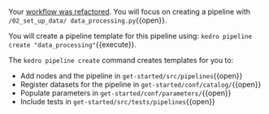 Your [workflow was refactored](https://github.com/FilippoBovo/production-data-science/tree/master/tutorial/d-refactor#refactoring-the-notebook). You will focus on creating a pipeline with `/02_set_up_data/
data_processing.py`{{open}}.

You will create a pipeline template for this pipeline using: `kedro pipeline create "data_processing"`{{execute}}.

The `kedro pipeline create` command creates templates for you to: 
 - Add nodes and the pipeline in `get-started/src/pipelines`{{open}}
 - Register datasets for the pipeline in `get-started/conf/catalog/`{{open}}
 - Populate parameters in `get-started/conf/parameters/`{{open}}
 - Include tests in `get-started/src/tests/pipelines`{{open}}